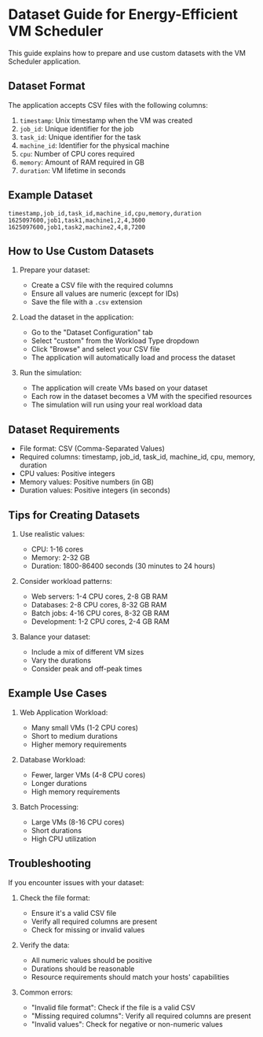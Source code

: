 # Dataset Guide for Energy-Efficient VM Scheduler

This guide explains how to prepare and use custom datasets with the VM Scheduler application.

## Dataset Format

The application accepts CSV files with the following columns:

1. `timestamp`: Unix timestamp when the VM was created
2. `job_id`: Unique identifier for the job
3. `task_id`: Unique identifier for the task
4. `machine_id`: Identifier for the physical machine
5. `cpu`: Number of CPU cores required
6. `memory`: Amount of RAM required in GB
7. `duration`: VM lifetime in seconds

## Example Dataset

```csv
timestamp,job_id,task_id,machine_id,cpu,memory,duration
1625097600,job1,task1,machine1,2,4,3600
1625097600,job1,task2,machine2,4,8,7200
```

## How to Use Custom Datasets

1. Prepare your dataset:
   - Create a CSV file with the required columns
   - Ensure all values are numeric (except for IDs)
   - Save the file with a `.csv` extension

2. Load the dataset in the application:
   - Go to the "Dataset Configuration" tab
   - Select "custom" from the Workload Type dropdown
   - Click "Browse" and select your CSV file
   - The application will automatically load and process the dataset

3. Run the simulation:
   - The application will create VMs based on your dataset
   - Each row in the dataset becomes a VM with the specified resources
   - The simulation will run using your real workload data

## Dataset Requirements

- File format: CSV (Comma-Separated Values)
- Required columns: timestamp, job_id, task_id, machine_id, cpu, memory, duration
- CPU values: Positive integers
- Memory values: Positive numbers (in GB)
- Duration values: Positive integers (in seconds)

## Tips for Creating Datasets

1. Use realistic values:
   - CPU: 1-16 cores
   - Memory: 2-32 GB
   - Duration: 1800-86400 seconds (30 minutes to 24 hours)

2. Consider workload patterns:
   - Web servers: 1-4 CPU cores, 2-8 GB RAM
   - Databases: 2-8 CPU cores, 8-32 GB RAM
   - Batch jobs: 4-16 CPU cores, 8-32 GB RAM
   - Development: 1-2 CPU cores, 2-4 GB RAM

3. Balance your dataset:
   - Include a mix of different VM sizes
   - Vary the durations
   - Consider peak and off-peak times

## Example Use Cases

1. Web Application Workload:
   - Many small VMs (1-2 CPU cores)
   - Short to medium durations
   - Higher memory requirements

2. Database Workload:
   - Fewer, larger VMs (4-8 CPU cores)
   - Longer durations
   - High memory requirements

3. Batch Processing:
   - Large VMs (8-16 CPU cores)
   - Short durations
   - High CPU utilization

## Troubleshooting

If you encounter issues with your dataset:

1. Check the file format:
   - Ensure it's a valid CSV file
   - Verify all required columns are present
   - Check for missing or invalid values

2. Verify the data:
   - All numeric values should be positive
   - Durations should be reasonable
   - Resource requirements should match your hosts' capabilities

3. Common errors:
   - "Invalid file format": Check if the file is a valid CSV
   - "Missing required columns": Verify all required columns are present
   - "Invalid values": Check for negative or non-numeric values 